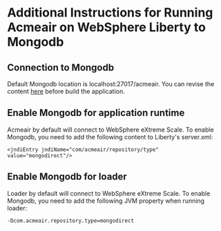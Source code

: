 # Additional Instructions for Running Acmeair on WebSphere Liberty to Mongodb

## Connection to Mongodb

Default Mongodb location is localhost:27017/acmeair. You can revise the content [here](https://github.com/acmeair/acmeair/blob/mongodb/acmeair-services-morphia/src/main/resources/acmeair-mongo.properties) before build the application.


## Enable Mongodb for application runtime

Acmeair by default will connect to WebSphere eXtreme Scale. To enable Mongodb, you need to add the following content to Liberty's server.xml:

    <jndiEntry jndiName="com/acmeair/repository/type" value="mongodirect"/>



## Enable Mongodb for loader

Loader by default will connect to WebSphere eXtreme Scale. To enable Mongodb, you need to add the following JVM property when running loader:

    -Dcom.acmeair.repository.type=mongodirect